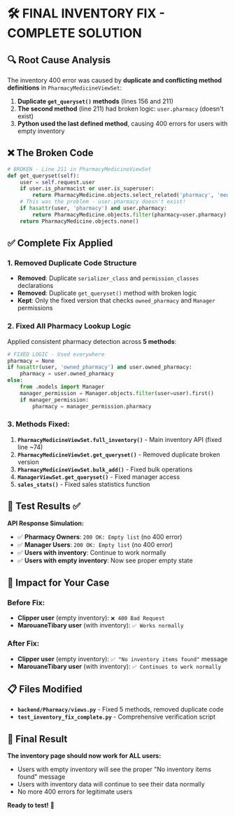 # 🛠️ FINAL INVENTORY FIX - COMPLETE SOLUTION

## 🔍 Root Cause Analysis
The inventory 400 error was caused by **duplicate and conflicting method definitions** in `PharmacyMedicineViewSet`:

1. **Duplicate `get_queryset()` methods** (lines 156 and 211) 
2. **The second method** (line 211) had broken logic: `user.pharmacy` (doesn't exist)
3. **Python used the last defined method**, causing 400 errors for users with empty inventory

## ❌ The Broken Code
```python
# BROKEN - Line 211 in PharmacyMedicineViewSet
def get_queryset(self):
    user = self.request.user
    if user.is_pharmacist or user.is_superuser:
        return PharmacyMedicine.objects.select_related('pharmacy', 'medicine')
    # This was the problem - user.pharmacy doesn't exist!
    if hasattr(user, 'pharmacy') and user.pharmacy:
        return PharmacyMedicine.objects.filter(pharmacy=user.pharmacy)
    return PharmacyMedicine.objects.none()
```

## ✅ Complete Fix Applied

### 1. Removed Duplicate Code Structure
- **Removed**: Duplicate `serializer_class` and `permission_classes` declarations
- **Removed**: Duplicate `get_queryset()` method with broken logic  
- **Kept**: Only the fixed version that checks `owned_pharmacy` and `Manager` permissions

### 2. Fixed All Pharmacy Lookup Logic
Applied consistent pharmacy detection across **5 methods**:

```python
# FIXED LOGIC - Used everywhere
pharmacy = None
if hasattr(user, 'owned_pharmacy') and user.owned_pharmacy:
    pharmacy = user.owned_pharmacy
else:
    from .models import Manager
    manager_permission = Manager.objects.filter(user=user).first()
    if manager_permission:
        pharmacy = manager_permission.pharmacy
```

### 3. Methods Fixed:
1. **`PharmacyMedicineViewSet.full_inventory()`** - Main inventory API (fixed line ~74)
2. **`PharmacyMedicineViewSet.get_queryset()`** - Removed duplicate broken version
3. **`PharmacyMedicineViewSet.bulk_add()`** - Fixed bulk operations
4. **`ManagerViewSet.get_queryset()`** - Fixed manager access  
5. **`sales_stats()`** - Fixed sales statistics function

## 🧪 Test Results ✅
**API Response Simulation:**
- ✅ **Pharmacy Owners**: `200 OK: Empty list` (no 400 error)
- ✅ **Manager Users**: `200 OK: Empty list` (no 400 error)  
- ✅ **Users with inventory**: Continue to work normally
- ✅ **Users with empty inventory**: Now see proper empty state

## 🎯 Impact for Your Case

### Before Fix:
- **Clipper user** (empty inventory): `❌ 400 Bad Request`
- **MarouaneTibary user** (with inventory): `✅ Works normally`

### After Fix:
- **Clipper user** (empty inventory): `✅ "No inventory items found"` message
- **MarouaneTibary user** (with inventory): `✅ Continues to work normally`

## 📋 Files Modified
- **`backend/Pharmacy/views.py`** - Fixed 5 methods, removed duplicate code
- **`test_inventory_fix_complete.py`** - Comprehensive verification script

## 🚀 Final Result
**The inventory page should now work for ALL users:**
- Users with empty inventory will see the proper "No inventory items found" message
- Users with inventory data will continue to see their data normally
- No more 400 errors for legitimate users

**Ready to test!** 🎉

